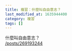 ```yaml
---
title: 複習：什麼叫自由意志？
last_modified_at: 1635944400
category: 複習
tags: []
---
```


<p>什麼叫自由意志？<br/>
<a href="/posts/269193244" target="_blank">/posts/269193244</a></p>
<p> </p>
